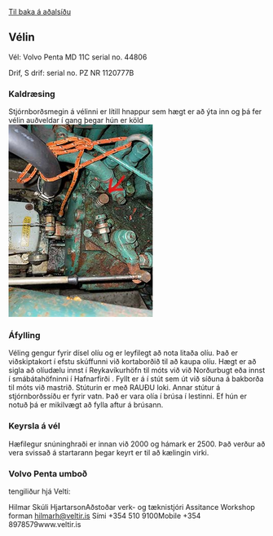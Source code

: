 [Til baka á aðalsíðu](README.md)
## Vélin
Vél: Volvo Penta MD 11C serial no. 44806

Drif, S drif:  serial no. PZ NR 1120777B 

### Kaldræsing
Stjórnborðsmegin á vélinni er lítill hnappur sem hægt er að ýta inn og þá fer vélin auðveldar í gang þegar hún er köld
![Hnappur fyrir kaldræsingu](kaldstartsm.jpg)

### Áfylling
Véling gengur fyrir dísel olíu og er leyfilegt að nota litaða olíu. Það er viðskiptakort í efstu skúffunni við kortaborðið til að kaupa olíu. Hægt er að sigla að olíudælu innst í Reykavíkurhöfn til móts við við Norðurbugt eða innst í smábátahöfninni í Hafnarfirði . Fyllt er á í stút sem út við síðuna á bakborða til móts við mastrið. Stúturin er með RAUÐU loki. Annar stútur á stjórnborðssíðu er fyrir vatn. Það er vara olía í brúsa í lestinni. Ef hún er notuð þá er mikilvægt að fylla aftur á brúsann.

### Keyrsla á vél
Hæfilegur snúninghraði er innan við 2000 og hámark er 2500. Það verður að vera svissað á startarann þegar keyrt er til að kælingin virki.

### Volvo Penta umboð

tengiliður hjá Velti:

Hilmar Skúli HjartarsonAðstoðar verk- og tæknistjóri
Assitance Workshop forman
hilmarh@veltir.is
Sími +354 510 9100Mobile +354 8978579www.veltir.is

